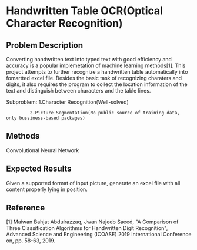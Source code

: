 # Handwritten Table OCR(Optical Character Recognition)



## Problem Description


Converting handwritten text into typed text with good efficiency and accuracy is a popular implemetation of machine learning methods[1]. This project attempts to further recognize a handwritten table automatically into fomartted excel file. Besides the basic task of recognizing charaters and digits, it also requires the program to collect the location information of the text and distinguish between characters and the table lines.

Subproblem: 1.Character Recognition(Well-solved)


             2.Picture Segmentation(No public source of training data, only bussiness-based packages)



## Methods



Convolutional Neural Network 



## Expected Results




Given a supported format of input picture, generate an excel file with all content properly lying in position.


## Reference

[1] Maiwan Bahjat Abdulrazzaq, Jwan Najeeb Saeed, "A Comparison of Three Classification Algorithms for Handwritten Digit Recognition", Advanced Science and Engineering (ICOASE) 2019 International Conference on, pp. 58-63, 2019.
